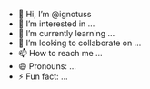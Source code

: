 - 👋 Hi, I’m @ignotuss
- 👀 I’m interested in ...
- 🌱 I’m currently learning ...
- 💞️ I’m looking to collaborate on ...
- 📫 How to reach me ...
- 😄 Pronouns: ...
- ⚡ Fun fact: ...

<!---
ignotuss/ignotuss is a ✨ special ✨ repository because its `README.md` (this file) appears on your GitHub profile.
You can click the Preview link to take a look at your changes.
--->
